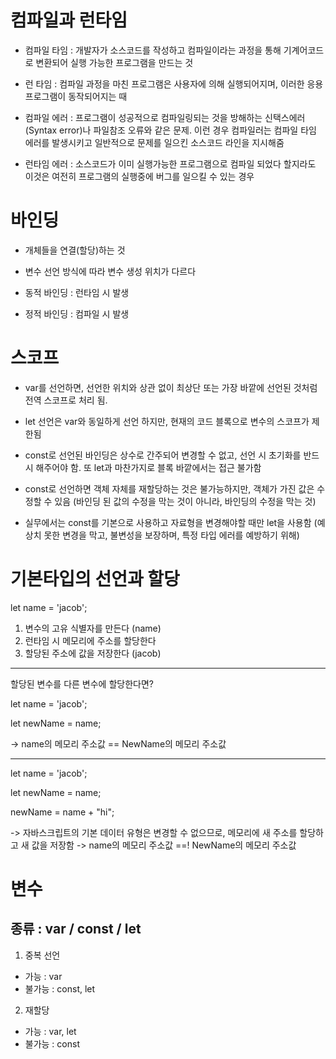 # 컴파일과 런타임

- 컴파일 타임 : 개발자가 소스코드를 작성하고 컴파일이라는 과정을 통해 기계어코드로 변환되어 실행 가능한 프로그램을 만드는 것

- 런 타임 :  컴파일 과정을 마친 프로그램은 사용자에 의해 실행되어지며, 이러한 응용프로그램이 동작되어지는 때

- 컴파일 에러 : 프로그램이 성공적으로 컴파일링되는 것을 방해하는 신택스에러(Syntax error)나 파일참조 오류와 같은 문제. 이런 경우 컴파일러는 컴파일 타임 에러를 발생시키고 일반적으로 문제를 일으킨 소스코드 라인을 지시해줌

- 런타임 에러 : 소스코드가 이미 실행가능한 프로그램으로 컴파일 되었다 할지라도 이것은 여전히 프로그램의 실행중에 버그를 일으킬 수 있는 경우

# 바인딩
- 개체들을 연결(할당)하는 것

- 변수 선언 방식에 따라 변수 생성 위치가 다르다

- 동적 바인딩 : 런타임 시 발생

- 정적 바인딩 : 컴파일 시 발생

# 스코프

- var를 선언하면, 선언한 위치와 상관 없이 최상단 또는 가장 바깥에 선언된 것처럼 전역 스코프로 처리 됨.

- let 선언은 var와 동일하게 선언 하지만, 현재의 코드 블록으로 변수의 스코프가 제한됨

- const로 선언된 바인딩은 상수로 간주되어 변경할 수 없고, 선언 시 초기화를 반드시 해주어야 함. 또 let과 마찬가지로 블록 바깥에서는 접근 불가함

- const로 선언하면 객체 자체를 재할당하는 것은 불가능하지만, 객체가 가진 값은 수정할 수 있음 (바인딩 된 값의 수정을 막는 것이 아니라, 바인딩의 수정을 막는 것)

- 실무에서는 const를 기본으로 사용하고 자료형을 변경해야할 때만 let을 사용함 (예상치 못한 변경을 막고, 불변성을 보장하며, 특정 타입 에러를 예방하기 위해)

# 기본타입의 선언과 할당

let name = 'jacob';

1. 변수의 고유 식별자를 만든다 (name)
2. 런타임 시 메모리에 주소를 할당한다 
3. 할당된 주소에 값을 저장한다 (jacob)

----

할당된 변수를 다른 변수에 할당한다면?

let name = 'jacob';

let newName = name;

-> name의 메모리 주소값 == NewName의 메모리 주소값

----

let name = 'jacob';

let newName = name;

newName = name + "hi";

-> 자바스크립트의 기본 데이터 유형은 변경할 수 없으므로, 메모리에 새 주소를 할당하고 새 값을 저장함
-> name의 메모리 주소값 ==! NewName의 메모리 주소값
# 변수 
## 종류 : var / const / let
1. 중복 선언
  - 가능 : var
  - 불가능 : const, let

2. 재할당
  - 가능 : var, let
  - 불가능 : const